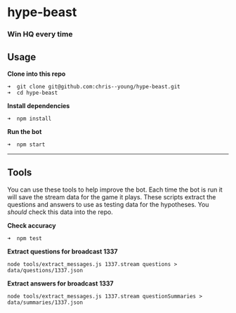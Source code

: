 hype-beast
==========

### Win HQ every time

Usage
-----

__Clone into this repo__
```
➜  git clone git@github.com:chris--young/hype-beast.git
➜  cd hype-beast
```

__Install dependencies__
```
➜  npm install
```

__Run the bot__
```
➜  npm start
```

******

Tools
-----

You can use these tools to help improve the bot. Each time the bot is run it will
save the stream data for the game it plays. These scripts extract the questions and
answers to use as testing data for the hypotheses. You _should_ check this data into
the repo.

__Check accuracy__
```
➜  npm test
```

__Extract questions for broadcast 1337__
```
node tools/extract_messages.js 1337.stream questions > data/questions/1337.json
```

__Extract answers for broadcast 1337__
```
node tools/extract_messages.js 1337.stream questionSummaries > data/summaries/1337.json
```
